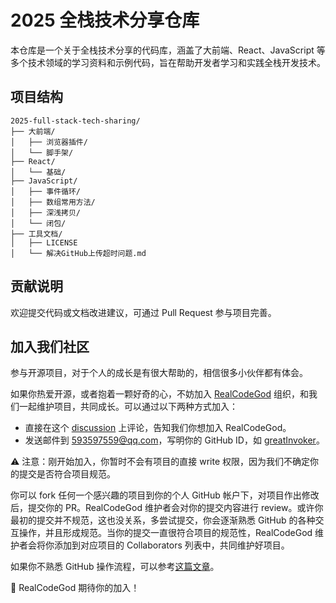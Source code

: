 # 2025 全栈技术分享仓库

本仓库是一个关于全栈技术分享的代码库，涵盖了大前端、React、JavaScript 等多个技术领域的学习资料和示例代码，旨在帮助开发者学习和实践全栈开发技术。

## 项目结构

```plaintext
2025-full-stack-tech-sharing/
├── 大前端/
│   ├── 浏览器插件/
│   └── 脚手架/
├── React/
│   └── 基础/
├── JavaScript/
│   ├── 事件循环/
│   ├── 数组常用方法/
│   ├── 深浅拷贝/
│   └── 闭包/
├── 工具文档/
│   ├── LICENSE
│   └── 解决GitHub上传超时问题.md
```

## 贡献说明

欢迎提交代码或文档改进建议，可通过 Pull Request 参与项目完善。

## 加入我们社区

参与开源项目，对于个人的成长是有很大帮助的，相信很多小伙伴都有体会。

如果你热爱开源，或者抱着一颗好奇的心，不妨加入 [RealCodeGod](https://github.com/orgs/Real-Code-God) 组织，和我们一起维护项目，共同成长。可以通过以下两种方式加入：

- 直接在这个 [discussion](https://github.com/orgs/Real-Code-God/discussions/1) 上评论，告知我们你想加入 RealCodeGod。
- 发送邮件到 [593597559@qq.com](mailto:593597559@qq.com?Subject=%E5%8A%A0%E5%85%A5%20RealCodeGod%20%E5%BC%80%E6%BA%90%E5%9B%A2%E9%98%9F)，写明你的 GitHub ID，如 [greatInvoker](https://github.com/greatInvoker)。

⚠️ 注意：刚开始加入，你暂时不会有项目的直接 write 权限，因为我们不确定你的提交是否符合项目规范。

你可以 fork 任何一个感兴趣的项目到你的个人 GitHub 帐户下，对项目作出修改后，提交你的 PR。RealCodeGod 维护者会对你的提交内容进行 review。或许你最初的提交并不规范，这也没关系，多尝试提交，你会逐渐熟悉 GitHub 的各种交互操作，并且形成规范。当你的提交一直很符合项目的规范性，RealCodeGod 维护者会将你添加到对应项目的 Collaborators 列表中，共同维护好项目。

如果你不熟悉 GitHub 操作流程，可以参考[这篇文章](https://github.com/firstcontributions/first-contributions/blob/main/docs/translations/README.zh-cn.md)。

🎉 RealCodeGod 期待你的加入！
